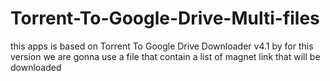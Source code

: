 # Torrent-To-Google-Drive-Multi-files
this apps is based on Torrent To Google Drive Downloader v4.1 by for this version we are gonna  use a file that contain a list of magnet link that will be downloaded
